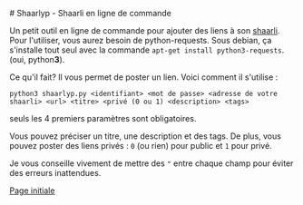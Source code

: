 # Shaarlyp - Shaarli en ligne de commande

Un petit outil en ligne de commande pour ajouter des liens à son [shaarli](http://sebsauvage.net/wiki/doku.php?id=php:shaarli). Pour l'utiliser, vous aurez besoin de python-requests. Sous debian, ça s'installe tout seul avec la commande `apt-get install python3-requests`. (oui, python**3**).

Ce qu'il fait? Il vous permet de poster un lien. Voici comment il
s'utilise : 

    python3 shaarlyp.py <identifiant> <mot de passe> <adresse de votre shaarli> <url> <titre> <privé (0 ou 1) <description> <tags>

seuls les 4 premiers paramètres sont obligatoires.

Vous pouvez préciser un titre, une description et des tags. De plus,
vous pouvez poster des liens privés : `0` (ou rien) pour public et `1` pour
privé.


Je vous conseille vivement de mettre des `"` entre chaque champ pour
éviter des erreurs inattendues.

[Page initiale](http://yeuxdelibad.net/Programmation/Shaarlyp.html)

